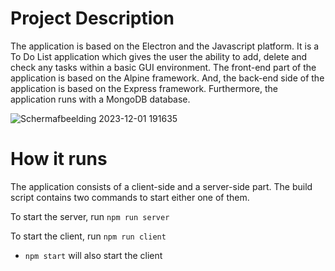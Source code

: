 # Project Description
The application is based on the Electron and the Javascript platform.
It is a To Do List application which gives the user the ability to add, delete and check any tasks within a basic GUI environment.
The front-end part of the application is based on the Alpine framework. And, the back-end side of the application is based on the Express framework.
Furthermore, the application runs with a MongoDB database.


![Schermafbeelding 2023-12-01 191635](https://github.com/charlenexlb/ToDoListApp/assets/122831266/ff7fdb50-59bc-467c-8f4f-19a6f024826b)


# How it runs
The application consists of a client-side and a server-side part. The build script contains two commands to start either one of them.

To start the server, run ```npm run server``` <br>

To start the client, run ```npm run client```
- ```npm start``` will also start the client
